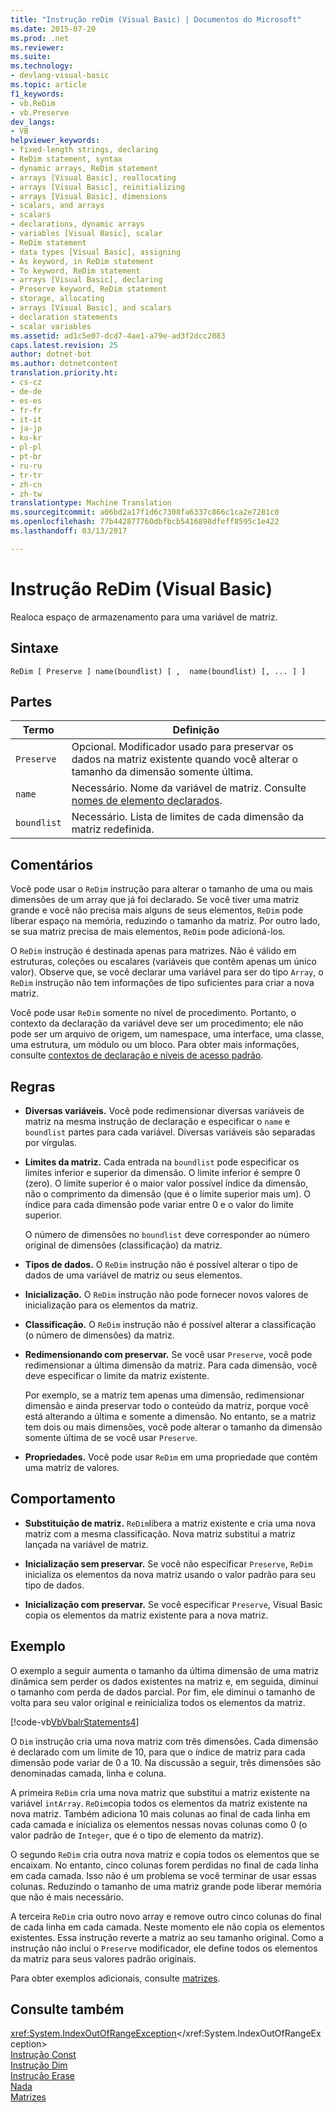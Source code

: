 ```yaml
---
title: "Instrução reDim (Visual Basic) | Documentos do Microsoft"
ms.date: 2015-07-20
ms.prod: .net
ms.reviewer: 
ms.suite: 
ms.technology:
- devlang-visual-basic
ms.topic: article
f1_keywords:
- vb.ReDim
- vb.Preserve
dev_langs:
- VB
helpviewer_keywords:
- fixed-length strings, declaring
- ReDim statement, syntax
- dynamic arrays, ReDim statement
- arrays [Visual Basic], reallocating
- arrays [Visual Basic], reinitializing
- arrays [Visual Basic], dimensions
- scalars, and arrays
- scalars
- declarations, dynamic arrays
- variables [Visual Basic], scalar
- ReDim statement
- data types [Visual Basic], assigning
- As keyword, in ReDim statement
- To keyword, ReDim statement
- arrays [Visual Basic], declaring
- Preserve keyword, ReDim statement
- storage, allocating
- arrays [Visual Basic], and scalars
- declaration statements
- scalar variables
ms.assetid: ad1c5e07-dcd7-4ae1-a79e-ad3f2dcc2083
caps.latest.revision: 25
author: dotnet-bot
ms.author: dotnetcontent
translation.priority.ht:
- cs-cz
- de-de
- es-es
- fr-fr
- it-it
- ja-jp
- ko-kr
- pl-pl
- pt-br
- ru-ru
- tr-tr
- zh-cn
- zh-tw
translationtype: Machine Translation
ms.sourcegitcommit: a06bd2a17f1d6c7308fa6337c866c1ca2e7281c0
ms.openlocfilehash: 77b442877760dbfbcb5416898dfeff8595c1e422
ms.lasthandoff: 03/13/2017

---
```

# <a name="redim-statement-visual-basic"></a>Instrução ReDim (Visual Basic)
Realoca espaço de armazenamento para uma variável de matriz.  
  
## <a name="syntax"></a>Sintaxe  
  
```  
ReDim [ Preserve ] name(boundlist) [ ,  name(boundlist) [, ... ] ]  
```  
  
## <a name="parts"></a>Partes  
  
|Termo|Definição|  
|----------|----------------|  
|`Preserve`|Opcional. Modificador usado para preservar os dados na matriz existente quando você alterar o tamanho da dimensão somente última.|  
|`name`|Necessário. Nome da variável de matriz. Consulte [nomes de elemento declarados](../../../visual-basic/programming-guide/language-features/declared-elements/declared-element-names.md).|  
|`boundlist`|Necessário. Lista de limites de cada dimensão da matriz redefinida.|  
  
## <a name="remarks"></a>Comentários  
 Você pode usar o `ReDim` instrução para alterar o tamanho de uma ou mais dimensões de um array que já foi declarado. Se você tiver uma matriz grande e você não precisa mais alguns de seus elementos, `ReDim` pode liberar espaço na memória, reduzindo o tamanho da matriz. Por outro lado, se sua matriz precisa de mais elementos, `ReDim` pode adicioná-los.  
  
 O `ReDim` instrução é destinada apenas para matrizes. Não é válido em estruturas, coleções ou escalares (variáveis que contêm apenas um único valor). Observe que, se você declarar uma variável para ser do tipo `Array`, o `ReDim` instrução não tem informações de tipo suficientes para criar a nova matriz.  
  
 Você pode usar `ReDim` somente no nível de procedimento. Portanto, o contexto da declaração da variável deve ser um procedimento; ele não pode ser um arquivo de origem, um namespace, uma interface, uma classe, uma estrutura, um módulo ou um bloco. Para obter mais informações, consulte [contextos de declaração e níveis de acesso padrão](../../../visual-basic/language-reference/statements/declaration-contexts-and-default-access-levels.md).  
  
## <a name="rules"></a>Regras  
  
-   **Diversas variáveis.** Você pode redimensionar diversas variáveis de matriz na mesma instrução de declaração e especificar o `name` e `boundlist` partes para cada variável. Diversas variáveis são separadas por vírgulas.  
  
-   **Limites da matriz.** Cada entrada na `boundlist` pode especificar os limites inferior e superior da dimensão. O limite inferior é sempre 0 (zero). O limite superior é o maior valor possível índice da dimensão, não o comprimento da dimensão (que é o limite superior mais um). O índice para cada dimensão pode variar entre 0 e o valor do limite superior.  
  
     O número de dimensões no `boundlist` deve corresponder ao número original de dimensões (classificação) da matriz.  
  
-   **Tipos de dados.** O `ReDim` instrução não é possível alterar o tipo de dados de uma variável de matriz ou seus elementos.  
  
-   **Inicialização.** O `ReDim` instrução não pode fornecer novos valores de inicialização para os elementos da matriz.  
  
-   **Classificação.** O `ReDim` instrução não é possível alterar a classificação (o número de dimensões) da matriz.  
  
-   **Redimensionando com preservar.** Se você usar `Preserve`, você pode redimensionar a última dimensão da matriz. Para cada dimensão, você deve especificar o limite da matriz existente.  
  
     Por exemplo, se a matriz tem apenas uma dimensão, redimensionar dimensão e ainda preservar todo o conteúdo da matriz, porque você está alterando a última e somente a dimensão. No entanto, se a matriz tem dois ou mais dimensões, você pode alterar o tamanho da dimensão somente última de se você usar `Preserve`.  
  
-   **Propriedades.** Você pode usar `ReDim` em uma propriedade que contém uma matriz de valores.  
  
## <a name="behavior"></a>Comportamento  
  
-   **Substituição de matriz.** `ReDim`libera a matriz existente e cria uma nova matriz com a mesma classificação. Nova matriz substitui a matriz lançada na variável de matriz.  
  
-   **Inicialização sem preservar.** Se você não especificar `Preserve`, `ReDim` inicializa os elementos da nova matriz usando o valor padrão para seu tipo de dados.  
  
-   **Inicialização com preservar.** Se você especificar `Preserve`, Visual Basic copia os elementos da matriz existente para a nova matriz.  
  
## <a name="example"></a>Exemplo  
 O exemplo a seguir aumenta o tamanho da última dimensão de uma matriz dinâmica sem perder os dados existentes na matriz e, em seguida, diminui o tamanho com perda de dados parcial. Por fim, ele diminui o tamanho de volta para seu valor original e reinicializa todos os elementos da matriz.  
  
 [!code-vb[VbVbalrStatements&#52;](../../../visual-basic/language-reference/error-messages/codesnippet/VisualBasic/redim-statement_1.vb)]  
  
 O `Dim` instrução cria uma nova matriz com três dimensões. Cada dimensão é declarado com um limite de 10, para que o índice de matriz para cada dimensão pode variar de 0 a 10. Na discussão a seguir, três dimensões são denominadas camada, linha e coluna.  
  
 A primeira `ReDim` cria uma nova matriz que substitui a matriz existente na variável `intArray`. `ReDim`copia todos os elementos da matriz existente na nova matriz. Também adiciona 10 mais colunas ao final de cada linha em cada camada e inicializa os elementos nessas novas colunas como 0 (o valor padrão de `Integer`, que é o tipo de elemento da matriz).  
  
 O segundo `ReDim` cria outra nova matriz e copia todos os elementos que se encaixam. No entanto, cinco colunas forem perdidas no final de cada linha em cada camada. Isso não é um problema se você terminar de usar essas colunas. Reduzindo o tamanho de uma matriz grande pode liberar memória que não é mais necessário.  
  
 A terceira `ReDim` cria outro novo array e remove outro cinco colunas do final de cada linha em cada camada. Neste momento ele não copia os elementos existentes. Essa instrução reverte a matriz ao seu tamanho original. Como a instrução não inclui o `Preserve` modificador, ele define todos os elementos da matriz para seus valores padrão originais.  
  
 Para obter exemplos adicionais, consulte [matrizes](../../../visual-basic/programming-guide/language-features/arrays/index.md).  
  
## <a name="see-also"></a>Consulte também  
 <xref:System.IndexOutOfRangeException></xref:System.IndexOutOfRangeException>   
 [Instrução Const](../../../visual-basic/language-reference/statements/const-statement.md)   
 [Instrução Dim](../../../visual-basic/language-reference/statements/dim-statement.md)   
 [Instrução Erase](../../../visual-basic/language-reference/statements/erase-statement.md)   
 [Nada](../../../visual-basic/language-reference/nothing.md)   
 [Matrizes](../../../visual-basic/programming-guide/language-features/arrays/index.md)
